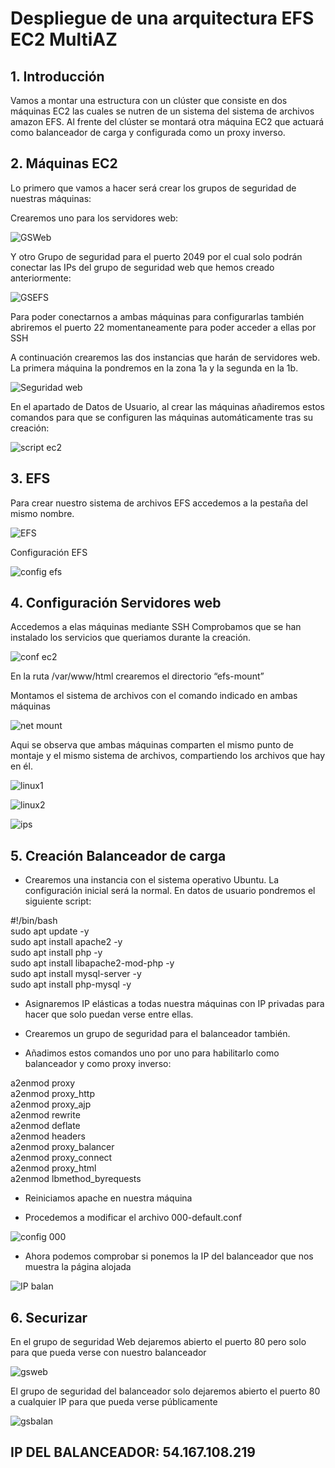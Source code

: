 # Despliegue de una arquitectura EFS EC2 MultiAZ


## 1. Introducción


Vamos a montar una estructura con un clúster que consiste en dos máquinas EC2 las cuales se nutren de un sistema del sistema de archivos amazon EFS. Al frente del clúster se montará otra máquina EC2 que actuará como balanceador de carga y configurada como un proxy inverso.


## 2. Máquinas EC2 


Lo primero que vamos a hacer será crear los grupos de seguridad de nuestras máquinas:
  
Crearemos uno para los servidores web:  

![GSWeb](./1.%20sgweb.JPG)


Y otro Grupo de seguridad para el puerto 2049 por el cual solo podrán conectar las IPs del grupo de seguridad web que hemos creado anteriormente:  

![GSEFS](./2.%20sgefs.JPG)

Para poder conectarnos a ambas máquinas para configurarlas también abriremos el puerto 22 momentaneamente para poder acceder a ellas por SSH

A continuación crearemos las dos instancias que harán de servidores web. La primera máquina la pondremos en la zona 1a y la segunda en la 1b.

![Seguridad web](./3%20config%20red.JPG)


En el apartado de Datos de Usuario, al crear las máquinas añadiremos estos comandos para que se configuren las máquinas automáticamente tras su creación:

![script ec2](./4%20user%20data.JPG)




## 3. EFS



Para crear nuestro sistema de archivos EFS accedemos a la pestaña del mismo nombre.

 ![EFS](./5%20efs%20crea.JPG)



Configuración EFS

![config efs](./6%20zonas%20disp%20montaje.JPG)


## 4. Configuración Servidores web


Accedemos a elas máquinas mediante SSH
Comprobamos que se han instalado los servicios que queriamos durante la creación.

![conf ec2](./7%20comprobacion%20consola.JPG)



En la ruta /var/www/html crearemos el directorio “efs-mount” 

Montamos el sistema de archivos con el comando indicado en ambas máquinas

![net mount](./8%20crear%20carpeta%20y%20descargar%20netflix.JPG)



Aqui se observa que ambas máquinas comparten el mismo punto de montaje  y el mismo sistema de archivos, compartiendo los archivos que hay en él.


![linux1](./9.1.JPG)

![linux2](./9.2.JPG)

![ips](./10%20ip%20compartida.JPG)






## 5. Creación Balanceador de carga



- Crearemos una instancia con el sistema operativo Ubuntu. La configuración inicial será la normal. En datos de usuario pondremos el siguiente script:

#!/bin/bash  
sudo apt update -y   
sudo apt install apache2 -y  
sudo apt install php -y  
sudo apt install libapache2-mod-php -y  
sudo apt install mysql-server -y  
sudo apt install php-mysql -y  

- Asignaremos IP elásticas a todas nuestra máquinas con IP privadas para hacer que solo puedan verse entre ellas.

- Crearemos un grupo de seguridad para el balanceador también.

- Añadimos estos comandos uno por uno para habilitarlo como balanceador y como proxy inverso:

a2enmod proxy  
a2enmod proxy_http  
a2enmod proxy_ajp  
a2enmod rewrite  
a2enmod deflate  
a2enmod headers  
a2enmod proxy_balancer  
a2enmod proxy_connect  
a2enmod proxy_html  
a2enmod lbmethod_byrequests  

- Reiniciamos apache en nuestra máquina



- Procedemos a modificar el archivo 000-default.conf

![config 000](./12%20conf%20000%20balanceador.JPG)



- Ahora podemos comprobar si ponemos la IP del balanceador que nos muestra la página alojada

![IP balan](./15%20netfliz%20desde%20ip%20publica%20de%20balanceador.JPG)


## 6. Securizar


 En el grupo de seguridad Web dejaremos abierto el puerto 80 pero solo para que pueda verse con nuestro balanceador

 ![gsweb](./13%20reglas%20de%20entrada%20gp%20cluster.JPG)



El grupo de seguridad del balanceador solo dejaremos abierto el puerto 80 a cualquier IP para que pueda verse públicamente

![gsbalan](./16%20balanceador%20securizado.JPG)



 ## IP DEL BALANCEADOR: 54.167.108.219
